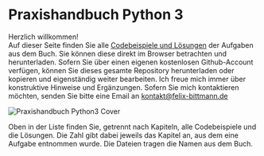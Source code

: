 # Praxishandbuch Python 3
Herzlich willkommen!  
Auf dieser Seite finden Sie alle [Codebeispiele und Lösungen](/fbittmann/Python/blob/master/README.md) der Aufgaben aus dem Buch. Sie können diese direkt im Browser betrachten und herunterladen. Sofern Sie über einen eigenen kostenlosen Github-Account verfügen, können Sie dieses gesamte Repository herunterladen oder kopieren und eigenständig weiter bearbeiten. Ich freue mich immer über konstruktive Hinweise und Ergänzungen. Sofern Sie mich kontaktieren möchten, senden Sie bitte eine Email an kontakt@felix-bittmann.de


![Praxishandbuch Python3 Cover](https://raw.githubusercontent.com/fbittmann/Python/master/praxishandbuch_python3.png)


Oben in der Liste finden Sie, getrennt nach Kapiteln, alle Codebeispiele und die Lösungen. Die Zahl gibt dabei jeweils das Kapitel an, aus dem eine Aufgabe entnommen wurde. Die Dateien tragen die Namen aus dem Buch.
